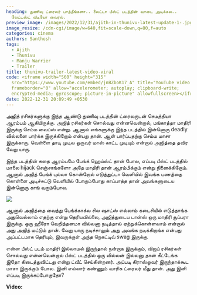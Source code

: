 ```yaml
---
heading: துணிவு ட்ரைலர் பாத்தீங்களா.. லைட்டா பீஸ்ட் படத்தின் வாடை அடிக்கல..
  லேட்டஸ்ட் வீடியோ வைரல்.
preview_image: /images/2022/12/31/ajith-in-thunivu-latest-update-1-.jpg
image_resize: /cdn-cgi/image/w=640,fit=scale-down,q=80,f=auto
categories: cinema
authors: Santhosh
tags:
  - Ajith
  - Thunivu
  - Manju Warrier
  - Trailer
title: thunivu-trailer-latest-video-viral
code: <iframe width="560" height="315"
  src="https://www.youtube.com/embed/jnBZboK17_A" title="YouTube video player"
  frameborder="0" allow="accelerometer; autoplay; clipboard-write;
  encrypted-media; gyroscope; picture-in-picture" allowfullscreen></iframe>
date: 2022-12-31 20:09:49 +0530
---
```



அஜித் ரசிகர்களுக்கு இந்த ஆண்டு துணிவு படத்தின் ட்ரைலருடன் செமத்தியா ஆரம்பம் ஆகியிருக்கு. அஜித் ரசிகர்கள் சொல்வது என்னவென்றால், மங்காத்தா மாதிரி இருக்கு செம்ம வைப்ஸ் என்று. ஆனால் எங்களுக்கு இந்த படத்தில் இன்னொரு deadly வில்லனை பார்க்க இருக்கிறோம் என்பது தான். ஆள் பார்ப்பதற்கு செம்ம மாசா இருக்காரு. வெள்ளை தாடி முடில ஒருவர் மாஸ் காட்ட முடியும் என்றால் அஜித்தை தவிர வேறு யாரு.

இந்த படத்தின் கதை ஆரம்பமே பேங்க் ஹெய்ஸ்ட் தான் போல, எப்படி பீஸ்ட் படத்தில் மாலை hijack செஞ்சாங்களோ அதே மாதிரி தான் ஆரம்பிக்கும் என்று நினைக்கிறோம். ஆனால் அஜித் பேங்க் புல்லா கொன்றோல் எடுத்துட்டா வெளியில் இவங்க பணத்தை கொள்ளை அடிச்சுட்டு வெளியில் போகும்போது காப்பாத்த தான் அவங்களுடைய இன்னொரு காங் வரும்போல.

![](/images/2022/12/31/ajith-in-thunivu-latest-update-2-.jpg)

ஆனால் அஜித்தை வைத்து பேங்க்காக்ல சில ஷாட்ஸ் எல்லாம் கடைசியில் எடுத்தாங்க அதுவெல்லாம் எதற்கு என்று தெரியவில்லை, அஜித்துடைய டான்ஸ் ஒரு மாதிரி சூப்பரா இருக்கு. ஒரு ஹீரோ வெறித்தனமா வில்லனா நடித்தால் ஏற்றுக்கொள்ளலாம் என்றால் அது அஜித் மட்டும் தான். வேறு யாரு நடிச்சாலும் அது அவங்க நடிக்கிறாங்க என்பது அப்பட்டமாக தெரியும், இவருக்குள் அந்த நெகட்டிவ் swag இருக்கு.

என்ன பீஸ்ட் படம் மாதிரி இல்லாமல் இருந்தால் நன்றாக இருக்கும், விஜய் ரசிகர்கள் சொல்வது என்னவென்றால் பீஸ்ட் படத்தில் ஒரு வில்லன் இல்லனு தான் கீட்டேங்க இதோ கிடைத்துவிட்டது என்று ட்வீட் செய்கின்றனர். அப்படி கிராஸ்ஓவர் இருந்தாக்கூட மாசா இருக்கும் போல. இனி எல்லார் கண்ணும் வாரிசு ட்ரைலர் மீது தான். அது இனி எப்படி இருக்கப்போகுதோ?

**V﻿ideo:**
